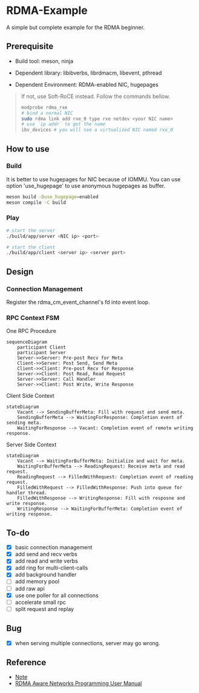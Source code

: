 # RDMA-Example

A simple but complete example for the RDMA beginner.

## Prerequisite

- Build tool: meson, ninja

- Dependent library: libibverbs, librdmacm, libevent, pthread

- Dependent Environment: RDMA-enabled NIC, hugepages

> If not, use Soft-RoCE instead. Follow the commands bellow.
>
> ```bash
> modprobe rdma_rxe
> # bind a normal NIC
> sudo rdma link add rxe_0 type rxe netdev <your NIC name>
> # use `ip addr` to get the name
> ibv_devices # you will see a virtualized NIC named rxe_0
> ```

## How to use

### Build

It is better to use hugepages for NIC because of IOMMU. You can use option 'use_hugepage' to use anonymous hugepages as buffer.

```bash
meson build -Duse_hugepage=enabled
meson compile -C build
```

### Play

```bash
# start the server
./build/app/server <NIC ip> <port>

# start the client
./build/app/client <server ip> <server port>
```

## Design

### Connection Management

Register the rdma_cm_event_channel's fd into event loop.

### RPC Context FSM

One RPC Procedure

```mermaid
sequenceDiagram
    participant Client
    participant Server
    Server->>Server: Pre-post Recv for Meta
    Client->>Server: Post Send, Send Meta
    Client->>Client: Pre-post Recv for Response
    Server->>Client: Post Read, Read Request
    Server->>Server: Call Handler
    Server->>Client: Post Write, Write Response
```

Client Side Context

```mermaid
stateDiagram
    Vacant --> SendingBufferMeta: Fill with request and send meta.
    SendingBufferMeta --> WaitingForResponse: Completion event of sending meta.
    WaitingForResponse --> Vacant: Completion event of remote writing response.
```

Server Side Context

```mermaid
stateDiagram
    Vacant --> WaitingForBufferMeta: Initialize and wait for meta.
    WaitingForBufferMeta --> ReadingRequest: Receive meta and read request.
    ReadingRequest --> FilledWithRequest: Completion event of reading request.
    FilledWithRequest --> FilledWithResponse: Push into queue for handler thread.
    FilledWithResponse --> WritingResponse: Fill with resposne and write response.
    WritingResponse --> WaitingForBufferMeta: Completion event of writing response.
```

## To-do

- [x] basic connection management
- [x] add send and recv verbs
- [x] add read and write verbs
- [x] add ring for multi-client-calls
- [x] add background handler 
- [ ] add memory pool
- [ ] add raw api
- [x] use one poller for all connections
- [ ] accelerate small rpc
- [ ] split request and replay

## Bug

- [x] when serving multiple connections, server may go wrong.

## Reference

- [Note](https://branch-nephew-4b8.notion.site/Basic-RDMA-Communication-Control-Flow-40e7c82d848e4c17b36eab9f1a170195)
- [RDMA Aware Networks Programming User Manual](https://docs.nvidia.com/networking/display/RDMAAwareProgrammingv17/RDMA+Aware+Networks+Programming+User+Manual)